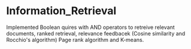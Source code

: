 # Information_Retrieval

   Implemented Boolean quires with AND operators to retreive relevant documents, ranked retrieval, relevance feedbacek (Cosine similarity and Rocchio's algorithm)
   Page rank algorithm and K-means. 
